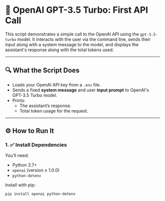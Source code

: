 # 🧠 OpenAI GPT-3.5 Turbo: First API Call

This script demonstrates a simple call to the OpenAI API using the `gpt-3.5-turbo` model. It interacts with the user via the command line, sends their input along with a system message to the model, and displays the assistant's response along with the total tokens used.

---

## 🔍 What the Script Does

- Loads your OpenAI API key from a `.env` file.
- Sends a fixed **system message** and user **input prompt** to OpenAI's GPT-3.5 Turbo model.
- Prints:
  - The assistant’s response.
  - Total token usage for the request.

---

## ⚙️ How to Run It

### 1. ✅ Install Dependencies

You’ll need:

- Python 3.7+
- `openai` (version ≥ 1.0.0)
- `python-dotenv`

Install with pip:

```bash
pip install openai python-dotenv
